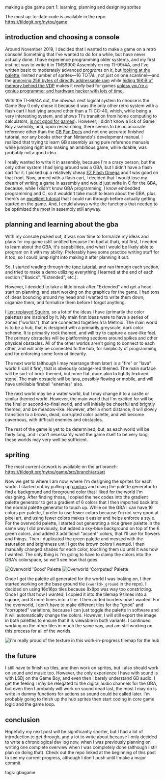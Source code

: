 making a gba game part 1: learning, planning and designing sprites

The most up-to-date code is available in the repo: <https://tildegit.org/nytpu/game>

## introduction and choosing a console
Around November 2019, I decided that I wanted to make a game on a retro
console! Something that I've wanted to do for a while, but have never actually
done. I have experience programming older systems, and my first instinct was to
write it in TMS9900 Assembly on my TI-99/4A, and I've written basic to
moderately advanced *programs* on it, but [looking at the palette][1], limited
number of sprites—16 TOTAL, not just on one scanline!—and the [annoying 256
bytes of directly addressable ram][2] while [hiding 16KiB of memory behind the
VDP][3] makes it *really* bad for games [unless you're a genius programmer and
hardware hacker with lots of time.][4]

With the TI-99/4A out, the *obvious* next logical system to choose is the Game
Boy (I only chose it because it was the only other retro system with a flash
cart I had lying around other than a TI CC-40, which, while being a very
interesting system, and shows TI's transition from home computing to
calculators, [is not good for games][5]). However, I didn't know a lick of Game
Boy assembly, and, upon researching, there seems to be no accurate reference
other than the [GB Pan Docs][6] and not one accurate finished tutorial, nor any
books other than Nintendo's development manual. I realized that trying to learn
GB assembly using pure reference manuals while jumping right into making an
ambitious game, while doable, was probably not a good idea.

I really wanted to write it in assembly, because I'm a crazy person, but the
only other system I had lying around was a GBA, but I didn't have a flash cart
for it. I picked up a relatively cheap [EZ Flash Omega][8] and I was good on
that front. Now, armed with a flash cart, I decided that I would lose my dream
of writing a game in assembly and would just write in C for the GBA, because,
while I didn't know GBA programming, I know embedded programming and C, so it
wouldn't take much to learn about the GBA, plus there's an [excellent
tutorial][7] that I could run through before actually getting started on the
game. And, I could always write the functions that needed to be optimized the
most in assembly still anyway.

## planning and learning about the gba
With my console picked out, it was now time to formalize my ideas and plans for
my game (still untitled because I'm bad at that), but first, I needed to learn
about the GBA, it's capabilities, and what I would be likely able to program on
it with my ability. Preferably have some practice writing stuff for it too, so
I could jump right into making it after planning it out.

So, I started reading through the [tonc tutorial][7], and ran through each
section, and tried to make a demo utilizing everything I learned at the end of
each section ("Basics", "Extended", etc.).

However, I decided to take a little break after "Extended" and get a head start
on planning, and start working on the graphics for the game. I had tons of
ideas bouncing around my head and I wanted to write them down, organize them,
and formalize them before I forgot anything.

I [just replayed Squirm][9], so a lot of the ideas I have (primarily the color
palettes) are inspired by it. My main first ideas were to have a series of
zones ("worlds"), that are connected together à la Metroid. The main world is
to be a hub, that is designed with a primarily greyscale, dark color scheme. It
is primarily rock themed, and will try to capture a cave-like feel. The primary
obstacles will be platforming sections around spikes and other physical
obstacles. All of the other worlds aren't going to connect to each other, and
will only be connected to the hub, for simplicity of programming, and for
enforcing some form of linearity.

The next world (although I may rearrange them later) is a "fire" or "lava"
world (I call it fire), that is obviously orange-red themed. The main surface
will be sort-of brick themed, but more flat, more akin to lightly textured
stone. The main obstacle will be lava, possibly flowing or mobile, and will
have unkillable fireball "enemies" also.

The next world may be a water world, but I may change it to a castle or similar
themed world. However, the main world that I'm excited for will be the final or
second-to-final world, and will initially be cheerful and brightly themed, and
be meadow-like. However, after a short distance, it will slowly transition to a
brown, dead, corrupted color palette, and will become cavernous, with difficult
enemies and obstacles.

The rest of the game is yet to be determined, but, as each world will be fairly
long, and I don't necessarily want the game itself to be very long, these
worlds may very well be sufficient.

## spriting
The most current artwork is available on the art branch: <https://tildegit.org/nytpu/game/src/branch/art/art>

Now we get to where I am now, where I'm designing the sprites for each world. I
started out by pulling up [coolors][10] and using the palette generator to find
a background and foreground color that I liked for the world I'm designing.
After finding those, I copied the hex codes into the gradient palette generator
to get a gradient of 6 colors that I then imported back into the normal palette
generator to touch up. While on the GBA I can have 16 colors per palette, I
prefer to use fewer colors because I'm not very good at pixel art, and using
fewer colors makes it easier and helps enforce a style. For the overworld
palette, I started out generating a nice green palette in the same way I did
previously, but added a sky-blue background on top of the 6 green colors, and
added 3 additional "accent" colors, that I'll use for flowers and things. Then
I duplicated the green palette and messed with the saturation and brightness
until I got the brown colors I wanted. I then manually changed shades for each
color, touching them up until it was how I wanted. The only thing is I'm going
to have to clamp the colors into the GBA's colorspace, so we'll see how that
goes.

<img src="https://tildegit.org/nytpu/game/raw/branch/art/art/overworld/overworld_good_palette.png" alt="Overworld 'Good' Palette" title="can't you just read the title underneath the palette? it says 'overworld good palette'" />
<img src="https://tildegit.org/nytpu/game/raw/branch/art/art/overworld/overworld_decaying_palette.png" alt="Overworld 'Corrputed' Palette" title="i just went over this last title text, just read under the image or the alt text, you don't need to be here." />

Once I got the palette all generated for the world I was looking on, I then
started working on the base ground tile (`<world>_ground` in the repo). I
decided on using 16x16px tiles because 8x8px was way too constricting. Once I
got that how I wanted, I copied it into the tilemap 9 times into a square, and
3 more times into a line. I then added borders how I wanted. For the overworld,
I don't have to make different tiles for the "good" and "corrupted" variations,
because I can just toggle the palette in software and it will automatically
change the colors. However, I will still export the image in both palettes to
ensure that it is viewable in both variants. I continued working on the other
tiles in much the same way, and am still working on this process for all of the
worlds.

<p class="image">
<img src="https://tildegit.org/nytpu/game/raw/branch/art/art/hub/hub_tilemap_5x.png" title="i'm really proud of the texture in this" />
work-in-progress tilemap for the hub
</p>

## the future
I still have to finish up tiles, and then work on sprites, but I also should
work on sound and music too. However, the only experience I have with sound is
with LSDj on the Game Boy, and even then I barely understand GB audio. I get
the feeling I may be relegated to the digital audio channels for the GBA, but
even then I probably will work on sound dead last, the most I may do is write
in dummy functions for actions so sound could be called later. I'm probably
going to finish up the hub sprites then start coding in core game logic and the
game loop.

## conclusion
Hopefully my next post will be significantly shorter, but I had a lot of
introduction to get through, and a lot to write about because I only decided to
write a chronological dev log now, when I was previously planning on writing
one complete overview when I was completely done (although I still plan on
doing that). Check out the repo linked at the beginning of this post to see my
current progress, although I don't push until I make a major commit.

[1]: http://www.mainbyte.com/ti99/hardware/chips/tms9918a.html
[2]: https://archive.org/details/tibook_fundamentals-of-ti994a-assembly-language/page/n63/mode/2up
[3]: https://archive.org/details/tibook_fundamentals-of-ti994a-assembly-language/page/n65/mode/2up
[4]: https://www.harmlesslion.com/text/Dragons%20Lair%20on%20the%20TI-99_4A.pdf
[5]: https://en.wikipedia.org/wiki/Texas_Instruments_Compact_Computer_40
[6]: https://gbdev.io/pandocs/
[7]: http://www.coranac.com/tonc/text/toc.htm
[8]: https://www.ezflashomega.com/products/EZ-Flash-Omega.html
[9]: https://tilde.team/~nytpu/blog/playing-with-the-steam-controller.html
[10]: https://coolors.co/

tags: gbagame
